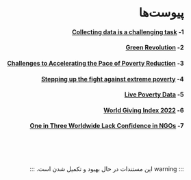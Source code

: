 <div dir="rtl" markdown="1">

# پیوست‌ها

#### 1- [Collecting data is a challenging task](https://www.lisdatacenter.org/newsletter/nl-2021-19-im-2/)

#### 2- [Green Revolution](https://en.wikipedia.org/wiki/Green_Revolution#cite_note-8)

#### 3- [Challenges to Accelerating the Pace of Poverty Reduction](https://www.un.org/en/un-chronicle/challenges-accelerating-pace-poverty-reduction#:~:text=According%20to%20the%20latest,and%202019%20(Figure%201).)

#### 4- [Stepping up the fight against extreme poverty](https://blogs.worldbank.org/developmenttalk/stepping-fight-against-extreme-poverty)

#### 5- [Live Poverty Data](https://worldpoverty.io/headline)

#### 6- [World Giving Index 2022](https://www.cafonline.org/docs/default-source/about-us-research/cafworldgivingindex2021_report_web2_100621.pdf)

#### 7- [One in Three Worldwide Lack Confidence in NGOs](https://news.gallup.com/opinion/gallup/258230/one-three-worldwide-lack-confidence-ngos.aspx)

<br />
<br />
<br />

::: warning
این مستندات در حال بهبود و تکمیل شدن است.
:::

</div>
